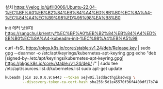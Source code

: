


설치 https://velog.io/@fill0006/Ubuntu-22.04-%EC%BF%A0%EB%B2%84%EB%84%A4%ED%8B%B0%EC%8A%A4-%EC%84%A4%EC%B9%98%ED%95%98%EA%B8%B0


init 에러 낫을대
https://sangchul.kr/entry/%EC%BF%A0%EB%B2%84%EB%84%A4%ED%8B%B0%EC%8A%A4-kubeadm-init-%EC%98%A4%EB%A5%98



curl -fsSL https://pkgs.k8s.io/core:/stable:/v1.24/deb/Release.key | sudo gpg --dearmor -o /etc/apt/keyrings/kubernetes-apt-keyring.gpg echo "deb [signed-by=/etc/apt/keyrings/kubernetes-apt-keyring.gpg] https://pkgs.k8s.io/core:/stable:/v1.24/deb/ /" | sudo tee /etc/apt/sources.list.d/kubernetes.list sudo apt-get update




```sh
kubeadm join 10.0.0.9:6443 --token xejw0i.lsddacthgiksdwcg \
        --discovery-token-ca-cert-hash sha256:5d1e45570f36f4408df17b7489d0798a0900ac91c4599cabb5140c38b7ea30e7 
```